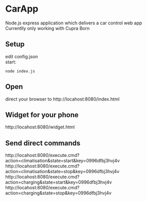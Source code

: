 # CarApp
Node.js express application which delivers a car control web app<br/>
Currentlly only working with Cupra Born

## Setup
edit config.json<br/>
start:

    node index.js

## Open
direct your browser to http://locahost:8080/index.html

## Widget for your phone
http://locahost:8080/widget.html

## Send direct commands
http://locahost:8080/execute.cmd?action=climatisation&state=start&key=0996dfbj3hvj4v<br/>
http://locahost:8080/execute.cmd?action=climatisation&state=stop&key=0996dfbj3hvj4v<br/>
http://locahost:8080/execute.cmd?action=charging&state=start&key=0996dfbj3hvj4v<br/>
http://locahost:8080/execute.cmd?action=charging&state=stop&key=0996dfbj3hvj4v<br/>
